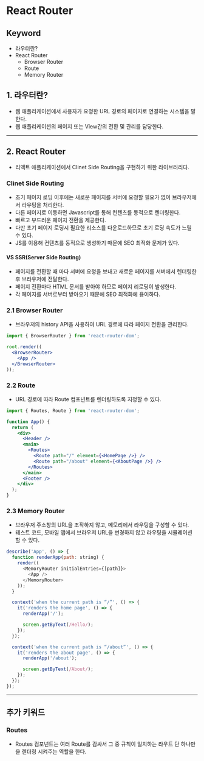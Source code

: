 # React Router

## Keyword

- 라우터란?
- React Router
  - Browser Router
  - Route
  - Memory Router

## 1. 라우터란?

- 웹 애플리케이션에서 사용자가 요청한 URL 경로의 페이지로 연결하는 시스템을 말한다.
- 웹 애플리케이션의 페이지 또는 View간의 전환 및 관리를 담당한다.

---

## 2. React Router

- 리액트 애플리케이션에서 Clinet Side Routing을 구현하기 위한 라이브러리다.

### Clinet Side Routing

- 초기 페이지 로딩 이후에는 새로운 페이지를 서버에 요청할 필요가 없이 브라우저에서 라우팅을 처리한다.
- 다른 페이지로 이동하면 Javascript를 통해 컨텐츠를 동적으로 렌더링한다.
- 빠르고 부드러운 페이지 전환을 제공한다.
- 다만 초기 페이지 로딩시 필요한 리소스를 다운로드하므로 초기 로딩 속도가 느릴 수 있다.
- JS를 이용해 컨텐츠를 동적으로 생성하기 때문에 SEO 최적화 문제가 있다.

#### VS SSR(Server Side Routing)

- 페이지를 전환할 때 마다 서버에 요청을 보내고 새로운 페이지를 서버에서 렌더링한 후 브라우저에 전달한다.
- 페이지 전환마다 HTML 문서를 받아야 하므로 페이지 리로딩이 발생한다.
- 각 페이지를 서버로부터 받아오기 때문에 SEO 최적화에 용이하다.

### 2.1 Browser Router

- 브라우저의 history API을 사용하여 URL 경로에 따라 페이지 전환을 관리한다.

```jsx
import { BrowserRouter } from 'react-router-dom';

root.render((
  <BrowserRouter>
    <App />
  </BrowserRouter>
));
```

### 2.2 Route

- URL 경로에 따라 Route 컴포넌트를 렌더링하도록 지정할 수 있다.

```jsx
import { Routes, Route } from 'react-router-dom';

function App() {
  return (
    <div>
      <Header />
      <main>
        <Routes>
          <Route path="/" element={<HomePage />} />
          <Route path="/about" element={<AboutPage />} />
        </Routes>
      </main>
      <Footer />
    </div>
  );
}
```

### 2.3 Memory Router

- 브라우저 주소창의 URL을 조작하지 않고, 메모리에서 라우팅을 구성할 수 있다.
- 테스트 코드, 모바일 앱에서 브라우저 URL을 변경하지 않고 라우팅을 시뮬레이션 할 수 있다.

```javascript
describe('App', () => {
  function renderApp(path: string) {
    render((
      <MemoryRouter initialEntries={[path]}>
        <App />
      </MemoryRouter>
    ));
  }

  context('when the current path is “/”', () => {
    it('renders the home page', () => {
      renderApp('/');

      screen.getByText(/Hello/);
    });
  });

  context('when the current path is “/about”', () => {
    it('renders the about page', () => {
      renderApp('/about');

      screen.getByText(/About/);
    });
  });
});
```

---

## 추가 키워드

### Routes

- Routes 컴포넌트는 여러 Route를 감싸서 그 중 규칙이 일치하는 라우트 단 하나만을 렌더링 시켜주는 역할을 한다.
